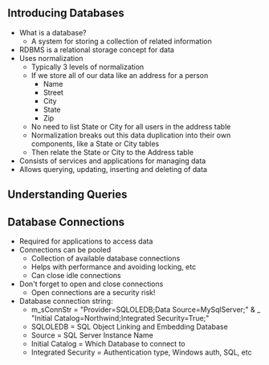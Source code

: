 ## Introducing Databases
* What is a database?
   * A system for storing a collection of related information
* RDBMS is a relational storage concept for data
* Uses normalization
   * Typically 3 levels of normalization
   * If we store all of our data like an address for a person
      * Name
      * Street
      * City
      * State
      * Zip
    * No need to list State or City for all users in the address table
    * Normalization breaks out this data duplication into their own components, like a State or City tables
    * Then relate the State or City to the Address table
* Consists of services and applications for managing data
* Allows querying, updating, inserting and deleting of data
## Understanding Queries


## Database Connections
* Required for applications to access data
* Connections can be pooled
   * Collection of available database connections
   * Helps with performance and avoiding locking, etc
   * Can close idle connections
* Don't forget to open and close connections
   * Open connections are a security risk!
* Database connection string:
   * m_sConnStr = "Provider=SQLOLEDB;Data Source=MySqlServer;" & _ "Initial Catalog=Northwind;Integrated Security=True;"
   * SQLOLEDB = SQL Object Linking and Embedding Database
   * Source = SQL Server Instance Name
   * Initial Catalog = Which Database to connect to
   * Integrated Security = Authentication type, Windows auth, SQL, etc
